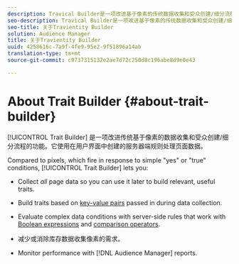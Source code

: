 ```yaml
---
description: Travical Builder是一项改进基于像素的传统数据收集和受众创建/细分流程的功能。它使用在用户界面中创建的服务器端规则处理页面数据。
seo-description: Travical Builder是一项改进基于像素的传统数据收集和受众创建/细分流程的功能。它使用在用户界面中创建的服务器端规则处理页面数据。
seo-title: 关于Travientity Builder
solution: Audience Manager
title: 关于Travientity Builder
uuid: 4258616c-7a9f-4fe9-95e2-9f51896a14ab
translation-type: tm+mt
source-git-commit: c9737315132e2ae7d72c250d8c196abe8d9e0e43

---
```



# About Trait Builder {#about-trait-builder}

[!UICONTROL Trait Builder] 是一项改进传统基于像素的数据收集和受众创建/细分流程的功能。它使用在用户界面中创建的服务器端规则处理页面数据。

<!-- c_tb_about.xml -->

Compared to pixels, which fire in response to simple "yes" or "true" conditions, [!UICONTROL Trait Builder] lets you:

* Collect *all* page data so you can use it later to build relevant, useful traits.
* Build traits based on [key-value pairs](../../reference/key-value-pairs-explained.md) passed in during data collection.
* Evaluate complex data conditions with server-side rules that work with [Boolean expressions](../../reference/boolean-expressions-tsb.md) and [comparison operators](../../features/traits/trait-comparison-operators.md).

* 减少或消除库存数据收集像素的需求。
* Monitor performance with [!DNL Audience Manager] reports.